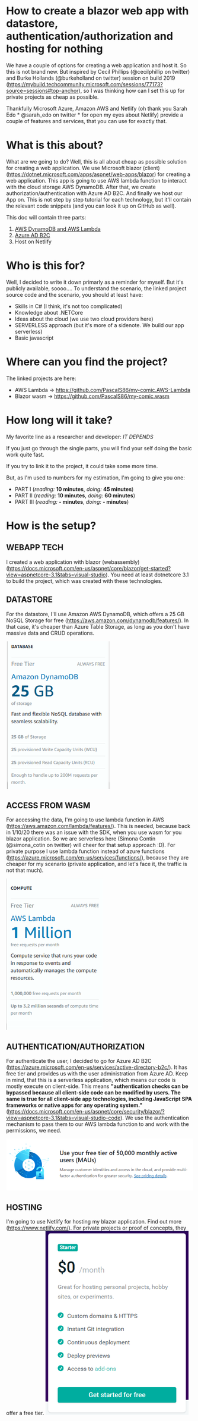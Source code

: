 # How to create a blazor web app with datastore, authentication/authorization and hosting for nothing

We have a couple of options for creating a web application and host it. So this is not brand new. But inspired by Cecil Phillips (@cecilphillip on twitter) and Burke Hollands (@burkeholland on twitter) session on build 2019 (https://mybuild.techcommunity.microsoft.com/sessions/77173?source=sessions#top-anchor), so I was thinking how can I set this up for private projects as cheap as possible.

Thankfully Microsoft Azure, Amazon AWS and Netlify (oh thank you Sarah Edo * @sarah_edo on twitter * for open my eyes about Netlify) provide a couple of features and services, that you can use for exactly that.

# What is this about?

What are we going to do? Well, this is all about cheap as possible solution for creating a web application. We use Microsoft blazor (client) (https://dotnet.microsoft.com/apps/aspnet/web-apps/blazor) for creating a web application. This app is going to use AWS lambda function to interact with the cloud storage AWS DynamoDB. After that, we create authorization/authentication with Azure AD B2C. And finally we host our App on. This is not step by step tutorial for each technology, but it'll contain the relevant code snippets (and you can look it up on GitHub as well).

This doc will contain three parts:
1. [AWS DynamoDB and AWS Lambda](AWS_Lambda_DynamoDB.md)
2. [Azure AD B2C](Azure_AD_B2C.md)
3. Host on Netlify

# Who is this for?
Well, I decided to write it down primarly as a reminder for myself. But it's publicly available, soooo.... To understand the scenario, the linked project source code and the scenario, you should at least have:
* Skills in C# (I think, it's not too complicated)
* Knowledge about .NETCore
* Ideas about the cloud (we use two cloud providers here)
* SERVERLESS approach (but it's more of a sidenote. We build our app serverless)
* Basic javascript 

# Where can you find the project?
The linked projects are here:
* AWS Lambda  -> https://github.com/PascalS86/my-comic.AWS-Lambda
* Blazor wasm -> https://github.com/PascalS86/my-comic.wasm

# How long will it take?
My favorite line as a researcher and developer: *IT DEPENDS*

If you just go through the single parts, you will find your self doing the basic work quite fast.

If you try to link it to the project, it could take some more time.

But, as I'm used to numbers for my estimation, I'm going to give you one:
* PART I (*reading:* **10 minutes**, *doing:* **45 minutes**)
* PART II (*reading:* **10 minutes**, *doing:* **60 minutes**)
* PART III (*reading:* **- minutes**, *doing:* **- minutes**)

# How is the setup?

## WEBAPP TECH
I created a web application with blazor (webassembly)  (https://docs.microsoft.com/en-us/aspnet/core/blazor/get-started?view=aspnetcore-3.1&tabs=visual-studio). You need at least dotnetcore 3.1 to build the project, which was created with these technologies.


## DATASTORE
For the datastore, I'll use Amazon AWS DynamoDB, which offers a 25 GB NoSQL Storage for free (https://aws.amazon.com/dynamodb/features/). In that case, it's cheaper than Azure Table Storage, as long as you don't have massive data and CRUD operations. 

![Amazon DynamoDB](images/dynamoDB-freetier.PNG)

## ACCESS FROM WASM
For accessing the data, I'm going to use lambda function in AWS (https://aws.amazon.com/lambda/features/). This is needed, because back in 1/10/20 there was an issue with the SDK, when you use wasm for you blazor application. So we are serverless here (Simona Contin (@simona_cotin on twitter) will cheer for that setup approach :D). For private purpose I use lambda function instead of azure functions (https://azure.microsoft.com/en-us/services/functions/), because they are cheaper for my scenario (private application, and let's face it, the traffic is not that much).

![Amazon Lambda](images/lambda.PNG) 

## AUTHENTICATION/AUTHORIZATION
For authenticate the user, I decided to go for Azure AD B2C (https://azure.microsoft.com/en-us/services/active-directory-b2c/). It has free tier and provides us with the user administration from Azure AD. Keep in mind, that this is a serverless application, which means our code is mostly execute on client-side. This means **"authentication checks can be bypassed because all client-side code can be modified by users. The same is true for all client-side app technologies, including JavaScript SPA frameworks or native apps for any operating system."** (https://docs.microsoft.com/en-us/aspnet/core/security/blazor/?view=aspnetcore-3.1&tabs=visual-studio-code). We use the authentication mechanism to pass them to our AWS lambda function to and work with the permissions, we need. 

![Azure AD B2C](images/azure-ad-freetier.PNG)



## HOSTING
I'm going to use Netlify for hosting my blazor application. Find out more (https://www.netlify.com/). For private projects or proof of concepts, they offer a free tier. 
![Netlify Pricing](images/netflify-pricing.png)